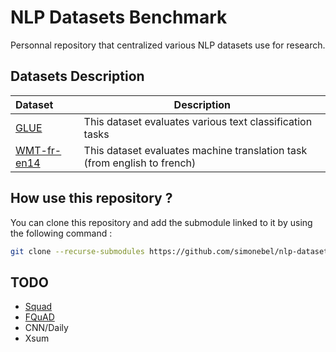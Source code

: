 # NLP Datasets Benchmark
Personnal repository that centralized various NLP datasets use for research.

## Datasets Description

|Dataset|Description|
|:---------|-------------|
|[GLUE](./GLUE/)|This dataset evaluates various text classification tasks|
|[WMT-fr-en14](./wmt_fr_en14/)|This dataset evaluates machine translation task (from english to french)|

## How use this repository ? 

You can clone this repository and add the submodule linked to it by using the following command : 

```bash
git clone --recurse-submodules https://github.com/simonebel/nlp-datasets-benchmark.git
```

## TODO
- [Squad](https://rajpurkar.github.io/SQuAD-explorer/) 
- [FQuAD](https://fquad.illuin.tech/)
- CNN/Daily
- Xsum